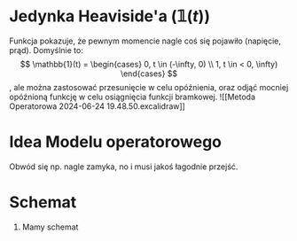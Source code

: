 # Jedynka Heaviside'a ($\mathbb{1}(t)$)
Funkcja pokazuje, że pewnym momencie nagle coś się pojawiło (napięcie, prąd). 
Domyślnie to:
$$
\mathbb{1}(t) = \begin{cases}
0, t \in (-\infty, 0) \\
1, t \in < 0, \infty) 
\end{cases}
$$
, ale można zastosować przesunięcie w celu opóźnienia, oraz odjąć mocniej opóźnioną funkcję w celu osiągnięcia funkcji bramkowej.
![[Metoda Operatorowa 2024-06-24 19.48.50.excalidraw]]
# Idea Modelu operatorowego
Obwód się np. nagle zamyka, no i musi jakoś łagodnie przejść.

# Schemat
1. Mamy schemat
 